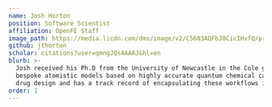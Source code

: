 ```yaml
---
name: Josh Horton
position: Software Scientist
affiliation: OpenFE Staff
image_path: https://media.licdn.com/dms/image/v2/C5603AQFbJ8CicIHvfQ/profile-displayphoto-shrink_200_200/profile-displayphoto-shrink_200_200/0/1517285245980?e=1736380800&v=beta&t=r9g4kGKxo62UvYvV42Yqf5mBgDp1XLGzpJYkEdlawzM
github: jthorton
scholar: citations?user=qmngJQsAAAAJ&hl=en
blurb: >-
  Josh received his Ph.D from the University of Newcastle in the Cole group. His research focused on developing 
  bespoke atomistic models based on highly accurate quantum chemical calculations to aid in efficient computer-aided 
  drug design and has a track record of encapsulating these workflows in open-source software.  
order: 1
---
```

